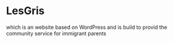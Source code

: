 # LesGris
which is an website based on WordPress and is build to provid the community service for immigrant parents
